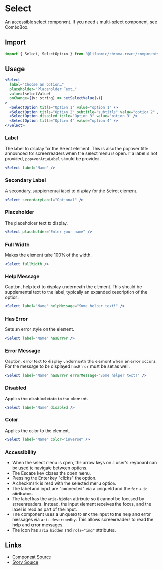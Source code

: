 # Select

An accessible select component. If you need a multi-select component, see
ComboBox.

<!-- STORY -->

## Import

```js
import { Select, SelectOption } from '@lifeomic/chroma-react/components/Select';
```

## Usage

```jsx
<Select
  label="Choose an option…"
  placeholder="Placeholder Text…"
  value={selectValue}
  onChange={(v: string) => setSelectValue(v)}
>
  <SelectOption title="Option 1" value="option 1" />
  <SelectOption title="Option 2" subtitle="subtitle" value="option 2" />
  <SelectOption disabled title="Option 3" value="option 3" />
  <SelectOption title="Option 4" value="option 4" />
</Select>
```

### Label

The label to display for the Select element. This is also the popover title
announced for screenreaders when the select menu is open. If a label is not
provided, `popoverAriaLabel` should be provided.

```jsx
<Select label="Name" />
```

### Secondary Label

A secondary, supplemental label to display for the Select element.

```jsx
<Select secondaryLabel="Optional" />
```

### Placeholder

The placeholder text to display.

```jsx
<Select placeholder="Enter your name" />
```

### Full Width

Makes the element take 100% of the width.

```jsx
<Select fullWidth />
```

### Help Message

Caption, help text to display underneath the element. This should be
supplemental text to the label, typically an expanded description of the option.

```jsx
<Select label="Name" helpMessage="Some helper text!" />
```

### Has Error

Sets an error style on the element.

```jsx
<Select label="Name" hasError />
```

### Error Message

Caption, error text to display underneath the element when an error occurs. For
the message to be displayed `hasError` must be set as well.

```jsx
<Select label="Name" hasError errorMessage="Some helper text!" />
```

### Disabled

Applies the disabled state to the element.

```jsx
<Select label="Name" disabled />
```

### Color

Applies the color to the element.

```jsx
<Select label="Name" color="inverse" />
```

### Accessibility

- When the select menu is open, the arrow keys on a user's keyboard can be used
  to navigate between options.
- The Escape key closes the open menu.
- Pressing the Enter key "clicks" the option.
- A checkmark is read with the selected menu option.
- The label and input are "connected" via a uniqueId and the `for` + `id`
  attributes.
- The label has the `aria-hidden` attribute so it cannot be focused by
  screenreaders. Instead, the input element receives the focus, and the label is
  read as part of the input.
- The component uses a uniqueId to link the input to the help and error messages
  via `aria-describedby`. This allows screenreaders to read the help and error
  messages.
- The icon has `aria-hidden` and `role="img"` attributes.

## Links

- [Component Source](https://github.com/lifeomic/chroma-react/blob/master/src/components/Select/Select.tsx)
- [Story Source](https://github.com/lifeomic/chroma-react/blob/master/stories/components/Select/Select.stories.tsx)
